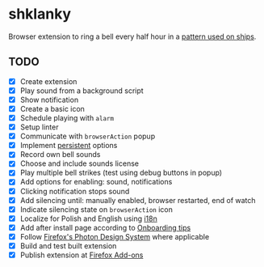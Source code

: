 # shklanky

Browser extension to ring a bell every half hour in a [pattern used on ships](https://en.wikipedia.org/wiki/Ship%27s_bell#Strikes_of_the_ship's_bell).

## TODO

- [x] Create extension
- [x] Play sound from a background script
- [x] Show notification
- [x] Create a basic icon
- [x] Schedule playing with `alarm`
- [x] Setup linter
- [x] Communicate with `browserAction` popup
- [x] Implement [persistent](https://extensionworkshop.com/documentation/develop/testing-persistent-and-restart-features/) options
- [x] Record own bell sounds
- [x] Choose and include sounds license
- [x] Play multiple bell strikes (test using debug buttons in popup)
- [x] Add options for enabling: sound, notifications
- [x] Clicking notification stops sound
- [x] Add silencing until: manually enabled, browser restarted, end of watch
- [x] Indicate silencing state on `browserAction` icon
- [x] Localize for Polish and English using [i18n](https://developer.mozilla.org/en-US/docs/Mozilla/Add-ons/WebExtensions/API/i18n)
- [x] Add after install page according to [Onboarding tips](https://extensionworkshop.com/documentation/develop/onboard-upboard-offboard-users/)
- [x] Follow [Firefox's Photon Design System](https://design.firefox.com/photon/) where applicable
- [x] Build and test built extension
- [x] Publish extension at [Firefox Add-ons](https://addons.mozilla.org/en-US/firefox/addon/shklanky/)
